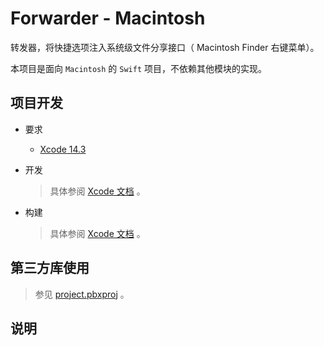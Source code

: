 # Forwarder - Macintosh

转发器，将快捷选项注入系统级文件分享接口（ Macintosh Finder 右键菜单）。

本项目是面向 `Macintosh` 的 `Swift` 项目，不依赖其他模块的实现。

## 项目开发

* 要求
	
	* [Xcode 14.3](https://developer.apple.com/xcode/)

* 开发
	
	> 具体参阅 [Xcode 文档](https://developer.apple.com/documentation/xcode) 。

* 构建
	
	> 具体参阅 [Xcode 文档](https://developer.apple.com/documentation/xcode) 。

## 第三方库使用

> 参见 [project.pbxproj](./Forwarder.xcodeproj/project.pbxproj) 。

## 说明
